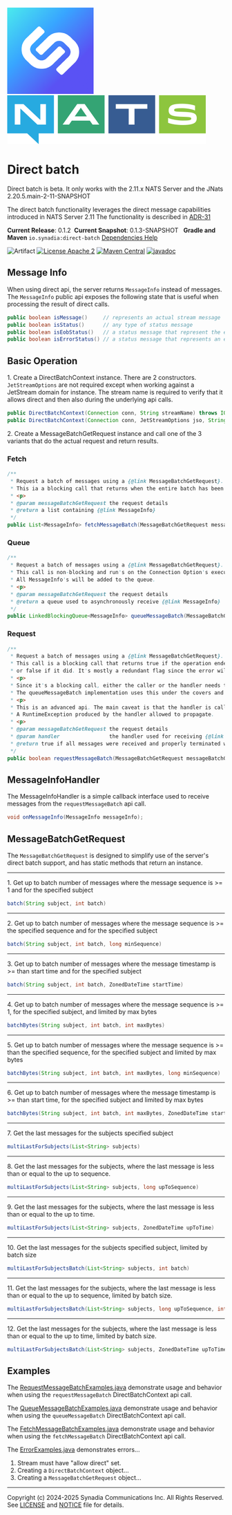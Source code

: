 ![Synadia](src/main/javadoc/images/synadia-logo.png) &nbsp;&nbsp;&nbsp;&nbsp; ![NATS](src/main/javadoc/images/large-logo.png)

# Direct batch

Direct batch is beta.
It only works with the 2.11.x NATS Server and the JNats 2.20.5.main-2-11-SNAPSHOT

The direct batch functionality leverages the direct message capabilities introduced in NATS Server 2.11
The functionality is described in [ADR-31](https://github.com/nats-io/nats-architecture-and-design/blob/main/adr/ADR-31.md) 

**Current Release**: 0.1.2
&nbsp;**Current Snapshot**: 0.1.3-SNAPSHOT
&nbsp; **Gradle and Maven** `io.synadia:direct-batch`
[Dependencies Help](https://github.com/synadia-io/orbit.java?tab=readme-ov-file#dependencies) 

![Artifact](https://img.shields.io/badge/Artifact-io.synadia:direct--batch-00BC8E?labelColor=grey&style=flat)
[![License Apache 2](https://img.shields.io/badge/License-Apache2-blue.svg)](https://www.apache.org/licenses/LICENSE-2.0)
[![Maven Central](https://maven-badges.herokuapp.com/maven-central/io.synadia/direct-batch/badge.svg)](https://maven-badges.herokuapp.com/maven-central/io.synadia/direct-batch)
[![javadoc](https://javadoc.io/badge2/io.synadia/direct-batch/javadoc.svg)](https://javadoc.io/doc/io.synadia/direct-batch)


## Message Info
When using direct api, the server returns `MessageInfo` instead of messages. 
The `MessageInfo` public api exposes the following state that is useful when processing the
result of direct calls.

```java
public boolean isMessage()     // represents an actual stream message
public boolean isStatus()      // any type of status message 
public boolean isEobStatus()   // a status message that represent the end of data has been reached
public boolean isErrorStatus() // a status message that represents an error
```

## Basic Operation

1\. Create a DirectBatchContext instance. There are 2 constructors.
`JetStreamOptions` are not required except when working against a JetStream domain for instance.
The stream name is required to verify that it allows direct and then also during the underlying api calls.

```java
public DirectBatchContext(Connection conn, String streamName) throws IOException, JetStreamApiException
public DirectBatchContext(Connection conn, JetStreamOptions jso, String streamName) throws IOException, JetStreamApiException
```

2\. Create a MessageBatchGetRequest instance and call one of the 3 variants that do the actual request and return results.

### Fetch
```java
/**
 * Request a batch of messages using a {@link MessageBatchGetRequest}.
 * This ia a blocking call that returns when the entire batch has been satisfied.
 * <p>
 * @param messageBatchGetRequest the request details
 * @return a list containing {@link MessageInfo}
 */
public List<MessageInfo> fetchMessageBatch(MessageBatchGetRequest messageBatchGetRequest)
```

### Queue
```java
/**
 * Request a batch of messages using a {@link MessageBatchGetRequest}.
 * This call is non-blocking and run's on the Connection Option's executor.
 * All MessageInfo's will be added to the queue.
 * <p>
 * @param messageBatchGetRequest the request details
 * @return a queue used to asynchronously receive {@link MessageInfo}
 */
public LinkedBlockingQueue<MessageInfo> queueMessageBatch(MessageBatchGetRequest messageBatchGetRequest)
```

### Request
```java
/**
 * Request a batch of messages using a {@link MessageBatchGetRequest}.
 * This call is a blocking call that returns true if the operation ended without an error status
 * or false if it did. It's mostly a redundant flag since the error will always be given to the handler.
 * <p>
 * Since it's a blocking call, either the caller or the handler needs to run on a different thread.
 * The queueMessageBatch implementation uses this under the covers and can be looked at as an example
 * <p>
 * This is an advanced api. The main caveat is that the handler is called in a blocking fashion. 
 * A RuntimeException produced by the handler allowed to propagate.  
 * <p>
 * @param messageBatchGetRequest the request details
 * @param handler                the handler used for receiving {@link MessageInfo}
 * @return true if all messages were received and properly terminated with a server EOB
 */
public boolean requestMessageBatch(MessageBatchGetRequest messageBatchGetRequest, MessageInfoHandler handler)
```

## MessageInfoHandler

The MessageInfoHandler is a simple callback interface used to receive messages from the `requestMessageBatch` api call.   
```java
void onMessageInfo(MessageInfo messageInfo);
```

## MessageBatchGetRequest

The `MessageBatchGetRequest` is designed to simplify use of the server's direct batch support,
and has static methods that return an instance.

---
1\. Get up to batch number of messages where the message sequence is >= 1 and for the specified subject
```java
batch(String subject, int batch)
```

---
2\. Get up to batch number of messages where the message sequence is >= the specified sequence and for the specified subject
```java
batch(String subject, int batch, long minSequence)
```

---
3\. Get up to batch number of messages where the message timestamp is >= than start time and for the specified subject
```java
batch(String subject, int batch, ZonedDateTime startTime)
```

---
4\. Get up to batch number of messages where the message sequence is >= 1, for the specified subject, and limited by max bytes
```java
batchBytes(String subject, int batch, int maxBytes)
```

---
5\. Get up to batch number of messages where the message sequence is >= than the specified sequence, for the specified subject and limited by max bytes
```java
batchBytes(String subject, int batch, int maxBytes, long minSequence)
```

---
6\. Get up to batch number of messages where the message timestamp is >= than start time, for the specified subject and limited by max bytes
```java
batchBytes(String subject, int batch, int maxBytes, ZonedDateTime startTime)
```

---
7\. Get the last messages for the subjects specified subject
```java
multiLastForSubjects(List<String> subjects)
```

---
8\. Get the last messages for the subjects, where the last message is less than or equal to the up to sequence.
```java
multiLastForSubjects(List<String> subjects, long upToSequence)
```

---
9\. Get the last messages for the subjects, where the last message is less than or equal to the up to time.
```java
multiLastForSubjects(List<String> subjects, ZonedDateTime upToTime)
```

---
10\. Get the last messages for the subjects specified subject, limited by batch size
```java
multiLastForSubjectsBatch(List<String> subjects, int batch)
```

---
11\. Get the last messages for the subjects, where the last message is less than or equal to the up to sequence, limited by batch size.
```java
multiLastForSubjectsBatch(List<String> subjects, long upToSequence, int batch)
```

---
12\. Get the last messages for the subjects, where the last message is less than or equal to the up to time, limited by batch size.
```java
multiLastForSubjectsBatch(List<String> subjects, ZonedDateTime upToTime, int batch)
```

## Examples

The [RequestMessageBatchExamples.java](src/examples/java/io/synadia/examples/RequestMessageBatchExamples.java)
demonstrate usage and behavior when using the `requestMessageBatch` DirectBatchContext api call.

The [QueueMessageBatchExamples.java](src/examples/java/io/synadia/examples/QueueMessageBatchExamples.java)
demonstrate usage and behavior when using the `queueMessageBatch` DirectBatchContext api call.

The [FetchMessageBatchExamples.java](src/examples/java/io/synadia/examples/FetchMessageBatchExamples.java)
demonstrate usage and behavior when using the `fetchMessageBatch` DirectBatchContext api call.

The [ErrorExamples.java](src/examples/java/io/synadia/examples/ErrorExamples.java) demonstrates errors...
1. Stream must have "allow direct" set.
2. Creating a `DirectBatchContext` object...
3. Creating a `MessageBatchGetRequest` object...

---
Copyright (c) 2024-2025 Synadia Communications Inc. All Rights Reserved.
See [LICENSE](LICENSE) and [NOTICE](NOTICE) file for details.
